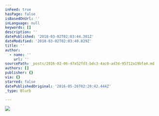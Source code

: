 ```yaml
---
inFeed: true
hasPage: false
isBasedOnUrl: ''
inLanguage: null
keywords: []
description: ''
datePublished: '2018-03-02T02:03:44.301Z'
dateModified: '2018-03-02T02:03:40.829Z'
title: ''
author:
  - name: ''
    url: ''
sourcePath: _posts/2016-02-06-47a52fd3-bdc3-4ac0-ad3d-95712a19bfa4.md
authors: []
publisher: {}
via: {}
starred: false
datePublishedOriginal: '2016-05-26T02:20:42.444Z'
_type: Blurb

---
```

![](https://s3-us-west-2.amazonaws.com/the-grid-img/p/b9d1d512795912cf41173db78383d68a56a3d6e4.png)